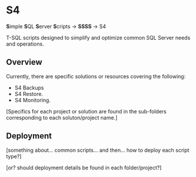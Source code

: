﻿# S4
**S**imple **S**QL **S**erver **S**cripts -> **SSSS** -> S4

T-SQL scripts designed to simplify and optimize common SQL Server needs and operations. 

## Overview

Currently, there are specific solutions or resources covering the following:
- S4 Backups 
- S4 Restore.
- S4 Monitoring.

[Specifics for each project or solution are found in the sub-folders corresponding to each soluton/project name.]



## Deployment
[something about... common scripts... and then... how to deploy each script type?]

[or? should deployment details be found in each folder/project?]